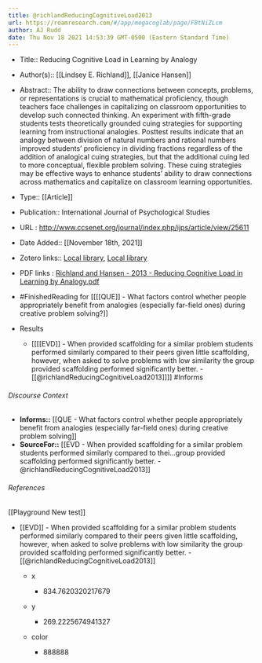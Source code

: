 ```yaml
---
title: @richlandReducingCognitiveLoad2013
url: https://roamresearch.com/#/app/megacoglab/page/F8tNiZLcm
author: AJ Rudd
date: Thu Nov 18 2021 14:53:39 GMT-0500 (Eastern Standard Time)
---
```


- Title:: Reducing Cognitive Load in Learning by Analogy
- Author(s):: [[Lindsey E. Richland]], [[Janice Hansen]]
- Abstract:: The ability to draw connections between concepts, problems, or representations is crucial to mathematical proficiency, though teachers face challenges in capitalizing on classroom opportunities to develop such connected thinking. An experiment with fifth-grade students tests theoretically grounded cuing strategies for supporting learning from instructional analogies. Posttest results indicate that an analogy between division of natural numbers and rational numbers improved students’ proficiency in dividing fractions regardless of the addition of analogical cuing strategies, but that the additional cuing led to more conceptual, flexible problem solving. These cuing strategies may be effective ways to enhance students’ ability to draw connections across mathematics and capitalize on classroom learning opportunities.
- Type:: [[Article]]
- Publication:: International Journal of Psychological Studies
- URL : http://www.ccsenet.org/journal/index.php/ijps/article/view/25611
- Date Added:: [[November 18th, 2021]]
- Zotero links:: [Local library](zotero://select/groups/2451508/items/75PSWCYQ), [Local library](https://www.zotero.org/groups/2451508/items/75PSWCYQ)
- PDF links : [Richland and Hansen - 2013 - Reducing Cognitive Load in Learning by Analogy.pdf](zotero://open-pdf/groups/2451508/items/5HC3C8NJ)
- #FinishedReading for [[[[QUE]] - What factors control whether people appropriately benefit from analogies (especially far-field ones) during creative problem solving?]]
- Results

    - [[[[EVD]] - When provided scaffolding for a similar problem students performed similarly compared to their peers given little scaffolding, however, when asked to solve problems with low similarity the group provided scaffolding performed significantly better. - [[@richlandReducingCognitiveLoad2013]]]] #Informs

###### Discourse Context

- **Informs::** [[QUE - What factors control whether people appropriately benefit from analogies (especially far-field ones) during creative problem solving]]
- **SourceFor::** [[EVD - When provided scaffolding for a similar problem students performed similarly compared to thei...group provided scaffolding performed significantly better. - @richlandReducingCognitiveLoad2013]]

###### References

[[Playground New test]]

- [[EVD]] - When provided scaffolding for a similar problem students performed similarly compared to their peers given little scaffolding, however, when asked to solve problems with low similarity the group provided scaffolding performed significantly better. - [[@richlandReducingCognitiveLoad2013]]

    - x

        - 834.7620320217679

    - y

        - 269.2225674941327

    - color

        - 888888

